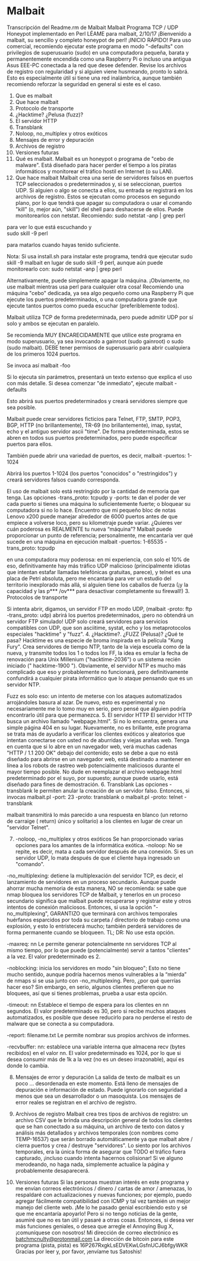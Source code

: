 # Malbait
Transcripción del Readme.rm de Malbait
Malbait 
Programa TCP / UDP Honeypot implementado en Perl 
LÉAME para malbait, 2/10/17 
¡Bienvenido a malbait, su sencillo y completo honeypot de perl! 
¡INICIO RÁPIDO! 
Para uso comercial, recomiendo ejecutar este programa en modo "-defaults" con privilegios de superusuario (sudo) en una computadora pequeña, barata y permanentemente encendida como una Raspberry Pi o incluso una antigua Asus EEE-PC conectada a la red que desee defender. Revise los archivos de registro con regularidad y si alguien viene husmeando, pronto lo sabrá. Esto es especialmente útil si tiene una red inalámbrica, aunque también recomiendo reforzar la seguridad en general si este es el caso. 
1.	Que es malbait 
2.	Que hace malbait 
3.	Protocolo de transporte 
4.	¿Hacktime? ¿Pelusa (fuzz)? 
5.	El servidor HTTP 
6.	Transblank 
7.	Noloop, no_multiplex y otros exóticos 
8.	Mensajes de error y depuración 
9.	Archivos de registro 
10.	Versiones futuras 
1.	Qué es malbait. 
Malbait es un honeypot o programa de "cebo de malware". Está diseñado para hacer perder el tiempo a los piratas informáticos y monitorear el tráfico hostil en Internet (o su LAN). 
2.	Que hace malbait 
Malbait crea una serie de servidores falsos en puertos TCP seleccionados o predeterminados y, si se seleccionan, puertos UDP. 
Si alguien o algo se conecta a ellos, su entrada se registrará en los archivos de registro. 
Estos se ejecutan como procesos en segundo plano, por lo que tendrá que apagar su computadora o usar el comando "kill" (o, mejor aún, "skill") del shell para deshacerse de ellos. 
Puede monitorearlos con netstat. Recomiendo: 
sudo netstat -anp | grep perl 

para ver lo que está escuchando y  
sudo skill -9 perl 

para matarlos cuando hayas tenido suficiente. 

Nota: Si usa install.sh para instalar este programa, tendrá que ejecutar 
sudo skill -9 malbait 
en lugar de sudo skill -9 perl,  aunque aún puede monitorearlo con: 
sudo netstat -anp | grep perl 

Alternativamente, puede simplemente apagar la máquina. ¡Obviamente, no use malbait mientras usa perl para cualquier otra cosa! Recomiendo una máquina "cebo" dedicada, ya sea algo pequeño como una Raspberry Pi que ejecute los puertos predeterminados, o una computadora grande que ejecute tantos puertos como pueda escuchar (preferiblemente todos). 

Malbait utiliza TCP de forma predeterminada, pero puede admitir UDP por sí solo y ambos se ejecutan en paralelo. 

Se recomienda MUY ENCARECIDAMENTE que utilice este programa en modo superusuario, ya sea invocando a gainroot (sudo gainroot) o sudo (sudo malbait). DEBE tener permisos de superusuario para abrir cualquiera de los primeros 1024 puertos. 

Se invoca así 
malbait -foo 

Si lo ejecuta sin parámetros, presentará un texto extenso que explica el uso con más detalle. Si desea comenzar "de inmediato", ejecute 
malbait -defaults 

Esto abrirá sus puertos predeterminados y creará servidores siempre que sea posible. 

Malbait puede crear servidores ficticios para Telnet, FTP, SMTP, POP3, BGP, HTTP (no brillantemente), TR-69 (no brillantemente), imap, systat, echo y el antiguo servidor ascii "time". De forma predeterminada, estos se abren en todos sus puertos predeterminados, pero puede especificar puertos para ellos. 

También puede abrir una variedad de puertos, es decir, 
malbait -puertos: 1-1024 

Abrirá los puertos 1-1024 (los puertos "conocidos" o "restringidos") y creará servidores falsos cuando corresponda. 

El uso de malbait solo está restringido por la cantidad de memoria que tenga. 
Las opciones 
-trans_proto: tcpudp 
y 
-ports: 
te dan el poder de ver cada puerto si tienes una máquina lo suficientemente fuerte; o bloquear su computadora si no lo hace. Encuentro que mi pequeño bloc de notas Lenovo x200 puede manejar alrededor de 6000 puertos antes de que empiece a volverse loco, pero su kilometraje puede variar. ¿Quieres ver cuán poderosa es REALMENTE tu nueva “máquina”? Malbait puede proporcionar un punto de referencia; personalmente, me encantaría ver qué sucede en una máquina en ejecución 
malbait -puertos: 1-65535 -trans_proto: tcpudp 

en una computadora muy poderosa: en mi experiencia, con solo el 10% de eso, definitivamente hay más tráfico UDP malicioso (principalmente idiotas que intentan estafar llamadas telefónicas gratuitas, parece), y telnet es una placa de Petri absoluta, pero me encantaría para ver un estudio del territorio inexplorado más allá, si alguien tiene los caballos de fuerza (¡y la capacidad y las p*** /ov*** para desactivar completamente su firewall!) 
3.	Protocolos de transporte 

Si intenta abrir, digamos, un servidor FTP en modo UDP, (malbait -proto: ftp -trans_proto: udp) abrirá los puertos predeterminados, ¡pero no obtendrá un servidor FTP simulado! UDP solo creará servidores para servicios compatibles con UDP, que son asciitime, systat, echo y los metaprotocolos especiales "hacktime" y "fuzz". 
4.	¿Hacktime?. ¿FUZZ (Pelusa)? ¿Qué te pasa? 
Hacktime es una especie de broma inspirada en la película "Kung Fury". Crea servidores de tiempo NTP, tanto de  la vieja escuela como de la nueva, y transmite todos los 1 o todos los FF, la idea es emular la fecha de renovación para Unix Millenium ("hacktime-2036") o un sistema recién iniciado (" hacktime-1900 "). Obviamente, el servidor NTP es mucho más complicado que eso y probablemente no funcionará, pero definitivamente confundirá a cualquier pirata informático que lo ataque pensando que es un servidor NTP. 

Fuzz es solo eso: un intento de meterse con los ataques automatizados arrojándoles basura al azar. De nuevo, esto es experimental y no necesariamente me lo tomo muy en serio, pero pensé que alguien podría encontrarlo útil para que permanezca. 
5.	El servidor HTTP 
El servidor HTTP busca un archivo llamado "webpage.html". Si no lo encuentra, genera una simple página 404 en su lugar. Nuevamente, no es brillante, este programa se trata más de ayudarlo a verificar los clientes exóticos y aleatorios que intentan conectarse con usted no de aburridas y viejas arañas web. Tenga en cuenta que si lo abre en un navegador web, verá muchas cadenas "HTTP / 1.1 200 OK" debajo del contenido; esto se debe a que no está diseñado para abrirse en un navegador web, está destinado a mantener en línea a los robots de rastreo web potencialmente maliciosos durante el mayor tiempo posible. No dude en reemplazar el archivo webpage.html predeterminado por el suyo, por supuesto; aunque puede usarlo, está diseñado para fines de demostración. 
6.	Transblank 
Las opciones -transblank le permiten anular la creación de un servidor falso. Entonces, si invocas 
malbait.pl -port: 23 -proto: transblank 
o 
malbait.pl -proto: telnet -transblank 

malbait transmitirá lo más parecido a una respuesta en blanco (un retorno de carraige ( return) único y solitario) a los clientes en lugar de crear un "servidor Telnet". 

7.	-noloop, -no_multiplex y otros exóticos 
Se han proporcionado varias opciones para los amantes de la informática exótica. 
-noloop: No se repite, es decir, mata a cada servidor después de una conexión. Si es un servidor UDP, lo mata después de que el cliente haya ingresado un "comando". 

-no_multiplexing: detiene la multiplexación del servidor TCP, es decir, el lanzamiento de servidores en un proceso secundario. Aunque puede ahorrar mucha memoria de esta manera, NO se recomienda: se sabe que nmap bloquea los servidores TCP de Malbait, y tenerlos en un proceso secundario significa que malbait puede recuperarse y registrar este y otros intentos de conexión maliciosos. Entonces, si usa la opción "-no_multiplexing", GARANTIZO que terminará con archivos temporales huérfanos esparcidos por toda su carpeta / directorio de trabajo como una explosión, y esto lo entristecerá mucho; también perderá servidores de forma permanente cuando se bloqueen. TL; DR: No use esta opción. 

-maxreq: nn Le permite generar potencialmente nn servidores TCP al mismo tiempo, por lo que puede (potencialmente) servir a tantos "clientes" a la vez. El valor predeterminado es 2. 

-noblocking: inicia los servidores en modo "sin bloqueo"; 
Esto no tiene mucho sentido, aunque podría hacernos menos vulnerables a la “mierda” de nmaps si se usa junto con -no_multiplexing. Pero, ¿por qué querrías hacer eso? Sin embargo, en serio, algunos clientes prefieren que no bloquees, así que si tienes problemas, prueba a usar esta opción. 

-timeout: nn Establece el tiempo de espera para los clientes en nn segundos. El valor predeterminado es 30, pero si recibe muchos ataques automatizados, es posible que desee reducirlo para no perderse el resto de malware que se conecta a su computadora. 

-report: filename.txt Le permite nombrar sus propios archivos de informes. 

-recvbuffer: nn: establece una variable interna que almacena recv (bytes recibidos) en el valor nn. El valor predeterminado es 1024, por lo que si desea consumir más de 1k a la vez (no es un deseo irrazonable), aquí es donde lo cambia. 

8.	Mensajes de error y depuración 
La salida de texto de malbait es un poco ... desordenada en este momento. Está lleno de mensajes de depuración e información de estado. Puede ignorarlo con seguridad a menos que sea un desarrollador o un masoquista. Los mensajes de error reales se registran en el archivo de registro. 

9.	Archivos de registro 
Malbait crea tres tipos de archivos de registro: un archivo CSV que le brinda una descripción general de todos los clientes que se han conectado a su máquina, un archivo de texto con datos y análisis más detallados y archivos temporales (con nombres como TEMP-16537) que serán borrado automáticamente ya que malbait abre / cierra puertos y crea / destruye "servidores". 
Lo siento por los archivos temporales, era la única forma de asegurar que TODO el tráfico fuera capturado, ¡incluso cuando intenta hacernos colisionar! Si ve alguno merodeando, no haga nada, simplemente actualice la página y probablemente desaparecerá. 
10.	Versiones futuras 
Si las personas muestran interés en este programa y me envían correos electrónicos / dinero / cartas de amor / amenazas, lo respaldaré con actualizaciones y nuevas funciones; por ejemplo, puedo agregar fácilmente compatibilidad con ICMP y tal vez también un mejor manejo del cliente web. ¡Me lo he pasado genial escribiendo esto y sé que me encantaría apoyarlo! Pero si no tengo noticias de la gente, asumiré que no es tan útil y pasaré a otras cosas. Entonces, si desea ver más funciones geniales, o desea que arregle el Annoying Bug X, ¡comuníquese con nosotros! 
Mi dirección de correo electrónico es batchmcnulty@protonmail.com La dirección de bitcoin para este programa (pista, pista) es 16P267RxgkLsEDVEKwLGsfnUCJ6bfgyWKR Gracias por leer y, por favor, ¡envíame tus Satoshis! 
